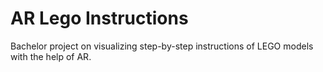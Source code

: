 # AR Lego Instructions
Bachelor project on visualizing step-by-step instructions of LEGO models with the help of AR.
